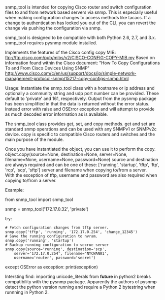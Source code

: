 snmp_tool is intended for copying Cisco router and switch configuration files to and from network based servers via snmp.  This is especially useful when making configuration changes to access methods like tacacs.  If a change to authentication has locked you out of the CLI, you can revert the change via pushing the configuration via snmp.

snmp_tool is designed to be compatible with both Python 2.6, 2.7, and 3.x.
snmp_tool requires pysnmp module installed.

Implements the features of the Cisco config copy MIB:  ftp://ftp.cisco.com/pub/mibs/v2/CISCO-CONFIG-COPY-MIB.my
Based on information found within the Cisco document: "How To Copy Configurations To and From Cisco Devices Using SNMP"
http://www.cisco.com/c/en/us/support/docs/ip/simple-network-management-protocol-snmp/15217-copy-configs-snmp.html

Usage:
Instantiate the snmp_tool class with a hostname or ip address and optionally a community string and udp port number can be provided.  These default to 'private' and 161, respectively.
Output from the pysnmp package has been simplified in that the data is returned without the error status.  Instead error with raise and OSError exception and will attempt to provide as much decoded error information as is available.

The snmp_tool class provides get, set, and copy methods.  get and set are standard snmp operations and can be used with any SNMPv1 or SNMPv2c device.  copy is specific to compatible Cisco routers and switches and the main purpose of the  module.

Once you have instantiated the object, you can use it to perform the copy.
object.copy(source=None, destination=None, server=None, filename=None, username=None, password=None)
source and destination are always required and can be one of these: ['running', 'startup', 'tftp', 'ftp', 'rcp', 'scp', 'sftp']
server and filename when copying to/from a server.  
With the exception of tftp, username and password are also required when copying to/from a server.

Example:

from snmp_tool import snmp_tool

snmp = snmp_tool('172.17.0.32', 'private')

try:

    # Fetch configuration changes from tftp server.
    snmp.copy('tftp', 'running', '172.17.0.254', 'change_12345')
    # Save the running configuration to nvram.
    snmp.copy('running', 'startup')
    # Backup running configuration to secrue server
    snmp.copy(source='running', destination='scp',
        server='172.17.0.254', filename='NYCWAN01', 
        username='router', password='secret')
except OSError as exception:
    print(exception)


Intersting find: importing unicode_literals from __future__ in python2 breaks compatibility with the pysnmp package.  Apparently the authors of pysnmp detect the python version running and require a Python 2 bytestring when runnning in Python 2.

